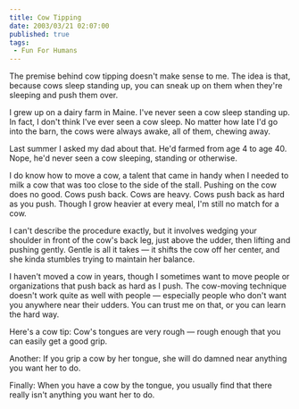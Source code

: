 ```yaml
--- 
title: Cow Tipping
date: 2003/03/21 02:07:00
published: true
tags:
 - Fun For Humans
---
```


<p>The premise behind cow tipping doesn't make sense to me. The idea is that, because cows sleep standing up, you can sneak up on them when they're sleeping and push them over.</p>
<p>I grew up on a dairy farm in Maine. I've never seen a cow sleep standing up. In fact, I don't think I've ever seen a cow sleep. No matter how late I'd go into the barn, the cows were always awake, all of them, chewing away.</p>
<p>Last summer I asked my dad about that. He'd farmed from age 4 to age 40. Nope, he'd never seen a cow sleeping, standing or otherwise.</p>
<p>I do know how to move a cow, a talent that came in handy when I needed to milk a cow that was too close to the side of the stall. Pushing on the cow does no good. Cows push back. Cows are heavy. Cows push back as hard as you push. Though I grow heavier at every meal, I'm still no match for a cow.</p>
<p>I can't describe the procedure exactly, but it involves wedging your shoulder in front of the cow's back leg, just above the udder, then lifting and pushing gently. Gentle is all it takes &#8212; it shifts the cow off her center, and she kinda stumbles trying to maintain her balance.</p>
<p>I haven't moved a cow in years, though I sometimes want to move people or organizations that push back as hard as I push. The cow-moving technique doesn't work quite as well with people &#8212; especially people who don't want you anywhere near their udders. You can trust me on that, or you can learn the hard way. </p>
<p>Here's a cow tip: Cow's tongues are very rough &#8212; rough enough that you can easily get a good grip.</p>
<p>Another: If you grip a cow by her tongue, she will do damned near anything you want her to do.</p>
<p>Finally: When you have a cow by the tongue, you usually find that there really isn't anything you want her to do.</p>
